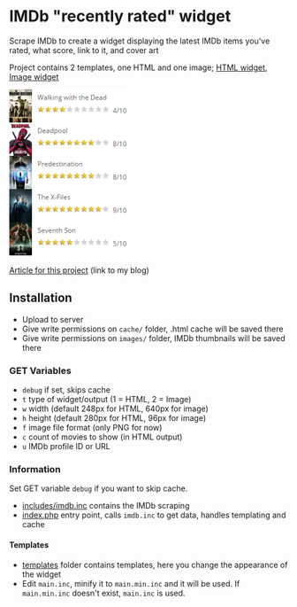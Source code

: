 # IMDb "recently rated" widget
Scrape IMDb to create a widget displaying the latest IMDb items you've rated, what score, link to it, and cover art

Project contains 2 templates, one HTML and one image; [HTML widget](https://dev.asbra.net/imdb/?u=ur33819608), [Image widget](https://dev.asbra.net/imdb/?u=ur33819608&t=2)

![IMDb my ratings widget](screenshot.png)

[Article for this project](https://asbra.net/php-imdb-my-ratings-widget/) (link to my blog)

## Installation
* Upload to server
* Give write permissions on `cache/` folder, .html cache will be saved there
* Give write permissions on `images/` folder, IMDb thumbnails will be saved there

### GET Variables
* `debug` if set, skips cache
* `t` type of widget/output (1 = HTML, 2 = Image)
* `w` width (default 248px for HTML, 640px for image)
* `h` height (default 280px for HTML, 96px for image)
* `f` image file format (only PNG for now)
* `c` count of movies to show (in HTML output)
* `u` IMDb profile ID or URL

### Information
Set GET variable `debug` if you want to skip cache.

* [includes/imdb.inc](includes/imdb.inc) contains the IMDb scraping
* [index.php](index.php) entry point, calls `imdb.inc` to get data, handles templating and cache

#### Templates
* [templates](templates/) folder contains templates, here you change the appearance of the widget
* Edit `main.inc`, minify it to `main.min.inc` and it will be used. If `main.min.inc` doesn't exist, `main.inc` is used.
